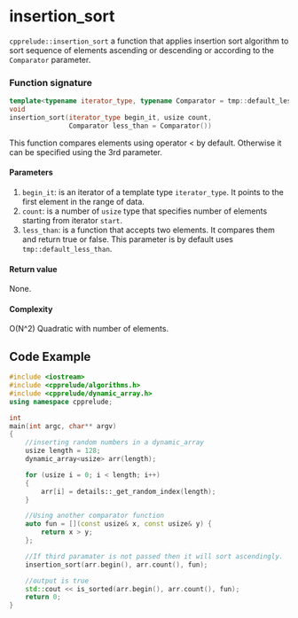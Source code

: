 # insertion_sort

`cpprelude::insertion_sort` a function that applies insertion sort algorithm to sort sequence of elements ascending or descending or according to the `Comparator` parameter.

### Function signature

```c++
template<typename iterator_type, typename Comparator = tmp::default_less_than<typename iterator_type::data_type>>
void
insertion_sort(iterator_type begin_it, usize count, 
               Comparator less_than = Comparator())
```

This function compares elements using operator < by default. Otherwise it can be specified using the 3rd parameter.

#### Parameters

1. `begin_it`: is an iterator of a template type `iterator_type`. It points to the first element in the range of data.
2. `count`: is a number of `usize` type that specifies number of elements starting from iterator `start`.
3. `less_than`: is a function that accepts two elements. It compares them and return true or false. This parameter is by default uses `tmp::default_less_than`.

#### Return value

None.

#### Complexity

O(N^2) Quadratic with number of elements.

## Code Example

```c++
#include <iostream>
#include <cpprelude/algorithms.h>
#include <cpprelude/dynamic_array.h>
using namespace cpprelude;

int
main(int argc, char** argv)
{
	//inserting random numbers in a dynamic_array
	usize length = 128;
	dynamic_array<usize> arr(length);

	for (usize i = 0; i < length; i++)
	{
		arr[i] = details::_get_random_index(length);
	}

	//Using another comparator function
	auto fun = [](const usize& x, const usize& y) {
		return x > y;
	};

	//If third paramater is not passed then it will sort ascendingly.
	insertion_sort(arr.begin(), arr.count(), fun);

	//output is true
	std::cout << is_sorted(arr.begin(), arr.count(), fun);
	return 0;
}
```

